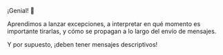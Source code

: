 ¡Genial! :tada: 

Aprendimos a lanzar excepciones, a interpretar en qué momento es importante tirarlas, y cómo se propagan a lo largo del envío de mensajes.

Y por supuesto, ¡deben tener mensajes descriptivos!